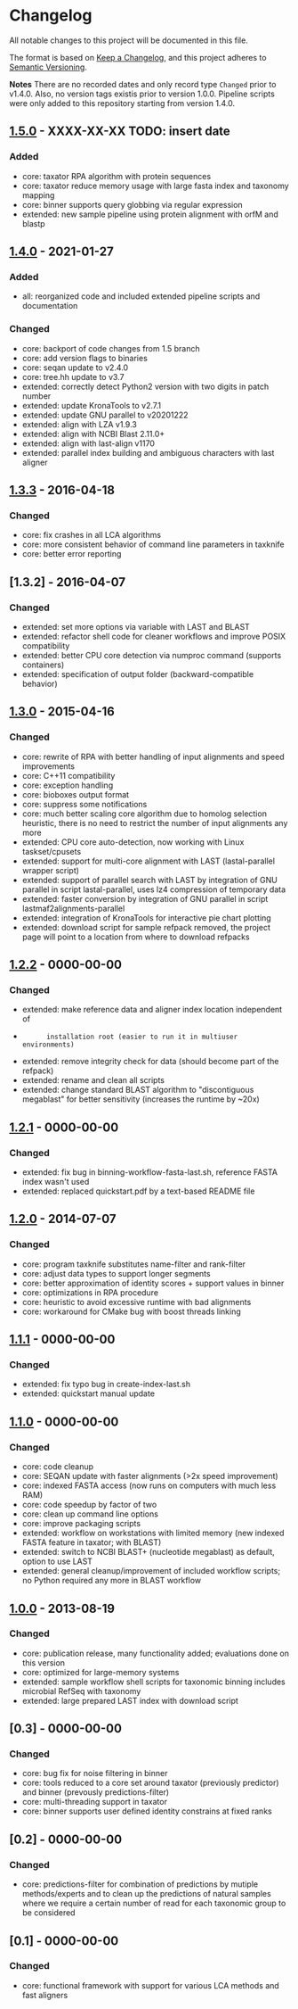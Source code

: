 # Changelog
All notable changes to this project will be documented in this file.

The format is based on [Keep a Changelog](https://keepachangelog.com/en/1.0.0/),
and this project adheres to [Semantic Versioning](https://semver.org/spec/v2.0.0.html).

**Notes**
There are no recorded dates and only record type `Changed` prior to v1.4.0.
Also, no version tags existis prior to version 1.0.0. Pipeline scripts were only
added to this repository starting from version 1.4.0.

## [1.5.0] - XXXX-XX-XX TODO: insert date
### Added
* core: taxator RPA algorithm with protein sequences
* core: taxator reduce memory usage with large fasta index and taxonomy
        mapping
* core: binner supports query globbing via regular expression
* extended: new sample pipeline using protein alignment with orfM and blastp

## [1.4.0] - 2021-01-27
### Added
* all: reorganized code and included extended pipeline scripts and documentation

### Changed
* core: backport of code changes from 1.5 branch
* core: add version flags to binaries
* core: seqan update to v2.4.0
* core: tree.hh update to v3.7
* extended: correctly detect Python2 version with two digits in patch number
* extended: update KronaTools to v2.7.1
* extended: update GNU parallel to v20201222
* extended: align with LZA v1.9.3
* extended: align with NCBI Blast 2.11.0+
* extended: align with last-align v1170
* extended: parallel index building and ambiguous characters with last aligner

## [1.3.3] - 2016-04-18
### Changed
* core: fix crashes in all LCA algorithms
* core: more consistent behavior of command line parameters in taxknife
* core: better error reporting

## [1.3.2] - 2016-04-07
### Changed
* extended: set more options via variable with LAST and BLAST
* extended: refactor shell code for cleaner workflows and
            improve POSIX compatibility
* extended: better CPU core detection via numproc command (supports containers)
* extended: specification of output folder (backward-compatible behavior)

## [1.3.0] - 2015-04-16
### Changed
* core: rewrite of RPA with better handling of input alignments and
        speed improvements
* core: C++11 compatibility
* core: exception handling
* core: bioboxes output format
* core: suppress some notifications
* core: much better scaling core algorithm due to homolog selection heuristic,
        there is no need to restrict the number of input alignments any more
* extended: CPU core auto-detection, now working with Linux taskset/cpusets
* extended: support for multi-core alignment with LAST
            (lastal-parallel wrapper script)
* extended: support of parallel search with LAST by integration of GNU parallel
            in script lastal-parallel, uses lz4 compression of temporary data
* extended: faster conversion by integration of GNU parallel in script
            lastmaf2alignments-parallel
* extended: integration of KronaTools for interactive pie chart plotting
* extended: download script for sample refpack removed, the project page will
            point to a location from where to download refpacks

## [1.2.2] - 0000-00-00
### Changed
* extended: make reference data and aligner index location independent of
*           installation root (easier to run it in multiuser environments)
* extended: remove integrity check for data (should become part of the refpack)
* extended: rename and clean all scripts
* extended: change standard BLAST algorithm to "discontiguous megablast"
            for better sensitivity (increases the runtime by ~20x)

## [1.2.1] - 0000-00-00
### Changed
* extended: fix bug in binning-workflow-fasta-last.sh, reference FASTA index wasn't used
* extended: replaced quickstart.pdf by a text-based README file

## [1.2.0] - 2014-07-07
### Changed
* core: program taxknife substitutes name-filter and rank-filter
* core: adjust data types to support longer segments
* core: better approximation of identity scores + support values in binner
* core: optimizations in RPA procedure
* core: heuristic to avoid excessive runtime with bad alignments
* core: workaround for CMake bug with boost threads linking

## [1.1.1] - 0000-00-00
### Changed
* extended: fix typo bug in create-index-last.sh
* extended: quickstart manual update

## [1.1.0] - 0000-00-00
### Changed
* core: code cleanup
* core: SEQAN update with faster alignments (>2x speed improvement)
* core: indexed FASTA access (now runs on computers with much less RAM)
* core: code speedup by factor of two
* core: clean up command line options
* core: improve packaging scripts
* extended: workflow on workstations with limited memory
            (new indexed FASTA feature in taxator; with BLAST)
* extended: switch to NCBI BLAST+ (nucleotide megablast) as default,
            option to use LAST
* extended: general cleanup/improvement of included workflow scripts;
            no Python required any more in BLAST workflow

## [1.0.0] - 2013-08-19
### Changed
* core: publication release, many functionality added;
  evaluations done on this version
* core: optimized for large-memory systems
* extended: sample workflow shell scripts for taxonomic binning
  includes microbial RefSeq with taxonomy
* extended: large prepared LAST index with download script

## [0.3] - 0000-00-00
### Changed
* core: bug fix for noise filtering in binner
* core: tools reduced to a core set around taxator (previously predictor) and binner
  (prevously predictions-filter)
* core: multi-threading support in taxator
* core: binner supports user defined identity constrains at fixed ranks

## [0.2] - 0000-00-00
### Changed
* core: predictions-filter for combination of predictions by mutiple methods/experts
  and to clean up the predictions of natural samples where we require a certain
  number of read for each taxonomic group to be considered

## [0.1] - 0000-00-00
### Changed
* core: functional framework with support for various LCA methods and fast aligners

[Unreleased]: https://github.com/fungs/taxator-tk/compare/v1.5.0...HEAD
[1.5.0]: https://github.com/fungs/taxator-tk/compare/v1.4.0...v1.5.0
[1.4.0]: https://github.com/fungs/taxator-tk/compare/v1.3.3...v1.4.0
[1.3.3]: https://github.com/fungs/taxator-tk/compare/v1.3.2...v1.3.3
[1.3.1]: https://github.com/fungs/taxator-tk/compare/v1.3.1...v1.3.0
[1.3.0]: https://github.com/fungs/taxator-tk/compare/v1.2.2...v1.3.0
[1.2.2]: https://github.com/fungs/taxator-tk/compare/v1.2.1...v1.2.2
[1.2.1]: https://github.com/fungs/taxator-tk/compare/v1.2.0...v1.2.1
[1.2.0]: https://github.com/fungs/taxator-tk/compare/v1.1.1...v1.2.0
[1.1.1]: https://github.com/fungs/taxator-tk/compare/v1.1.0...v1.1.1
[1.1.0]: https://github.com/fungs/taxator-tk/compare/v1.0.0...v1.1.1
[1.0.0]: https://github.com/fungs/taxator-tk/releases/tag/v1.0.0
